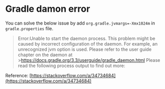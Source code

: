 # Gradle damon error

You can solve the below issue by add `org.gradle.jvmargs=-Xmx1024m` in `gradle.properties` file.

>Error:Unable to start the daemon process.
>This problem might be caused by incorrect configuration of the daemon.
>For example, an unrecognized jvm option is used.
>Please refer to the user guide chapter on the daemon at >https://docs.gradle.org/3.3/userguide/gradle_daemon.html
>Please read the following process output to find out more:

Reference:
[https://stackoverflow.com/a/34734684](https://stackoverflow.com/a/34734684)